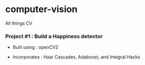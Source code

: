 # computer-vision
All things CV
### Project #1 : Build a Happiness detector
* Built using : openCV2
- Incorporates : Haar Cascades, Adaboost, and Integral Hacks
